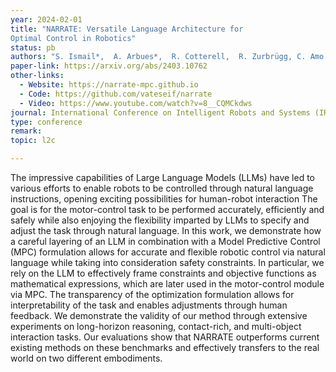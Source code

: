 ```yaml
---
year: 2024-02-01
title: "NARRATE: Versatile Language Architecture for 
Optimal Control in Robotics"
status: pb
authors: "S. Ismail*,  A. Arbues*,  R. Cotterell,  R. Zurbrügg, C. Amo Alonso"
paper-link: https://arxiv.org/abs/2403.10762
other-links: 
  - Website: https://narrate-mpc.github.io
  - Code: https://github.com/vateseif/narrate
  - Video: https://www.youtube.com/watch?v=8__CQMCkdws
journal: International Conference on Intelligent Robots and Systems (IROS)
type: conference
remark: 
topic: l2c

---
```


The impressive capabilities of Large Language Models (LLMs) have led to various efforts to enable robots to be controlled through natural language instructions, opening exciting possibilities for human-robot interaction The goal is for the motor-control task to be performed accurately, efficiently and safely while also enjoying the flexibility imparted by LLMs to specify and adjust the task through natural language. In this work, we demonstrate how a careful layering of an LLM in combination with a Model Predictive Control (MPC) formulation allows for accurate and flexible robotic control via natural language while taking into consideration safety constraints. In particular, we rely on the LLM to effectively frame constraints and objective functions as mathematical expressions, which are later used in the motor-control module via MPC. The transparency of the optimization formulation allows for interpretability of the task and enables adjustments through human feedback. We demonstrate the validity of our method through extensive experiments on long-horizon reasoning, contact-rich, and multi-object interaction tasks. Our evaluations show that NARRATE outperforms current existing methods on these benchmarks and effectively transfers to the real world on two different embodiments. 
